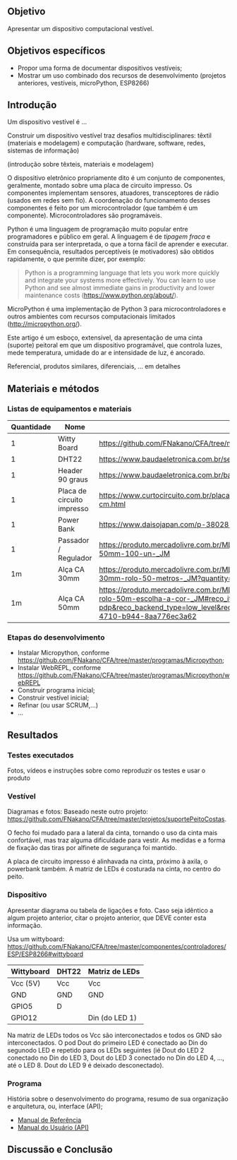 ## Objetivo

Apresentar um dispositivo computacional vestível.

## Objetivos específicos

- Propor uma forma de documentar dispositivos vestíveis;
- Mostrar um uso combinado dos recursos de desenvolvimento (projetos anteriores, vestíveis, microPython, ESP8266)

## Introdução 

Um dispositivo vestível é ...

Construir um dispositivo vestível traz desafios multidisciplinares: têxtil (materiais e modelagem) e computação (hardware, software, redes, sistemas de informação)

(introdução sobre têxteis, materiais e modelagem)

O dispositivo eletrônico propriamente dito é um conjunto de componentes, geralmente, montado sobre uma placa de circuito impresso. Os componentes implementam sensores, atuadores, transceptores de rádio (usados em redes sem fio). A coordenação do funcionamento desses componentes é feito por um microcontrolador (que também é um componente). Microcontroladores são programáveis.

Python é uma linguagem de programação muito popular entre programadores e público em geral. A linguagem é de *tipagem fraca* e construída para ser interpretada, o que a torna fácil de aprender e executar. Em consequência, resultados perceptíveis (e motivadores) são obtidos rapidamente, o que permite dizer, por exemplo: 

> Python is a programming language that lets you work more quickly and integrate your systems more effectively. You can learn to use Python and see almost immediate gains in productivity and lower maintenance costs (https://www.python.org/about/). 

MicroPython é uma implementação de Python 3 para microcontroladores e outros ambientes com recursos computacionais limitados (http://micropython.org/).

Este artigo é um esboço, extensível, da apresentação de uma cinta (suporte) peitoral em que um dispositivo programável, que controla luzes, mede temperatura, umidade do ar e intensidade de luz, é ancorado.

Referencial, produtos similares, diferenciais, ... em detalhes

## Materiais e métodos

### Listas de equipamentos e materiais

| Quantidade | Nome | Exemplo |
| --- | --- | --- |
| 1 | Witty Board | https://github.com/FNakano/CFA/tree/master/componentes/controladores/ESP/ESP8266#wittyboard |
| 1 | DHT22 | https://www.baudaeletronica.com.br/sensor-de-temperatura-e-umidade-dht22.html |
| 1 | Header 90 graus | https://www.baudaeletronica.com.br/barra-de-pinos-1x40-vias-15mm-90-graus.html |
| 1 | Placa de circuito impresso | https://www.curtocircuito.com.br/placa-de-circuito-impresso-ilhada-de-fibra-de-vidro-5x10-cm.html |
| 1 | Power Bank | https://www.daisojapan.com/p-38028-mobile-battery-pack-35-x-73-x-1-in-12pks.aspx |
| 1 | Passador / Regulador| https://produto.mercadolivre.com.br/MLB-1082468221-regulador-passador-plastico-preto-50mm-100-un-_JM |
| 1m | Alça CA 30mm |  https://produto.mercadolivre.com.br/MLB-996570080-alca-cadarco-ca-bolsas-mochilas-preto-30mm-rolo-50-metros-_JM?quantity=1&variation_id=33082744624 |
| 1m | Alça CA 50mm |  https://produto.mercadolivre.com.br/MLB-1307623290-alca-cadarco-ca-polipropileno-50mm-rolo-50m-escolha-a-cor-_JM#reco_item_pos=10&reco_backend=machinalis-seller-items-pdp&reco_backend_type=low_level&reco_client=vip-seller_items-above&reco_id=a6100f98-58ef-4710-b944-8aa776ec3a62 |

### Etapas do desenvolvimento

- Instalar Micropython, conforme https://github.com/FNakano/CFA/tree/master/programas/Micropython;
- Instalar WebREPL, conforme https://github.com/FNakano/CFA/tree/master/programas/Micropython/webREPL
- Construir programa inicial;
- Construir vestível inicial;
- Refinar (ou usar SCRUM,...)
- ...

## Resultados

### Testes executados

Fotos, vídeos e instruções sobre como reproduzir os testes e usar o produto

### Vestível

Diagramas e fotos: Baseado neste outro projeto: https://github.com/FNakano/CFA/tree/master/projetos/suportePeitoCostas.

O fecho foi mudado para a lateral da cinta, tornando o uso da cinta mais confortável, mas traz alguma dificuldade para vestir. As medidas e a forma de fixação das tiras por alfinete de segurança foi mantido. 

A placa de circuito impresso é alinhavada na cinta, próximo à axila, o powerbank também. A matriz de LEDs é costurada na cinta, no centro do peito.

### Dispositivo

Apresentar diagrama ou tabela de ligações e foto. Caso seja idêntico a algum projeto anterior, citar o projeto anterior, que DEVE conter esta informação.

Usa um wittyboard: https://github.com/FNakano/CFA/tree/master/componentes/controladores/ESP/ESP8266#wittyboard

| Wittyboard | DHT22 | Matriz de LEDs |
| --- | --- | --- |
| Vcc (5V) | Vcc | Vcc |
| GND | GND | GND |
| GPIO5 | D |  |
| GPIO12 |  | Din (do LED 1) |

Na matriz de LEDs todos os Vcc são interconectados e todos os GND são interconectados. O pod Dout do primeiro LED é conectado ao Din do segunodo LED e repetido para os LEDs seguintes (ié Dout do LED 2 conectado no Din do LED 3, Dout do LED 3 conectado no Din do LED 4, ..., até o LED 8. Dout do LED 9 é deixado desconectado).


### Programa

História sobre o desenvolvimento do programa, resumo de sua organização e arquitetura, ou, interface (API);

- [Manual de Referência](Ref.md)
- [Manual do Usuário (API)](API.md)

## Discussão e Conclusão

